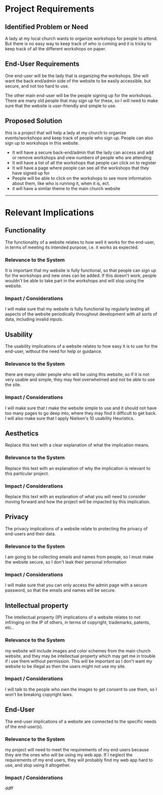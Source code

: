 # Project Requirements

## Identified Problem or Need

A lady at my local church wants to organize workshops for people to attend. 
But there is no easy way to keep track of who is coming and it is tricky to keep track of all the different workshops on paper.


## End-User Requirements

One end-user will be the lady that is organizing the workshops. 
She will want the back end/admin side of the website to be easily accessible, but secure, and not too hard to use.

The other main end-user will be the people signing up for the workshops. 
There are many old people that may sign up for these, so I will need to make sure that the website is user-friendly and simple to use.


## Proposed Solution

this is a project that will help a lady at my church to organize events/workshops 
and keep track of people who sign up. People can also sign up to workshops in this website.

- It will have a secure back-end/admin that the lady can access and add or remove workshops and view numbers of people who are attending
- It will have a list of all the workshops that people can click on to register
- It will have a page where people can see all the workshops that they have signed up for
- People will be able to click on the workshops to see more information about them, like who is running it, when it is, ect.
- it will have a similar theme to the main church website


---

# Relevant Implications

## Functionality

The functionality of a website relates to how well it works for the end-user, in terms of meeting its intended purpose, i.e. it works as expected.

### Relevance to the System

 It is important that my website is fully functional, so that people can sign up for the workshops and new ones can be added. If this doesn't work, people wouldn't be able to take part in the workshops and will stop using the website. 

### Impact / Considerations

 I will make sure that my website is fully functional by regularly testing all aspects of the website periodically throughout development with all sorts of data, including invalid inputs.  



## Usability

The usability implications of a website relates to how easy it is to use for the end-user, without the need for help or guidance.

### Relevance to the System

 there are many older people who will be using this website, so if it is not very usable and simple, they may feel overwhelmed and not be able to use the site.

### Impact / Considerations

I will make sure that I make the website simple to use and it should not have too many pages to go deep into, where they may find it difficult to get back. I will also make sure that I apply Nielsen's 10 usability Heuristics.



## Aesthetics

Replace this text with a clear explanation of what the implication means.

### Relevance to the System

Replace this text with an explanation of why the implication is relevant to this particular project.

### Impact / Considerations

Replace this text with an explanation of what you will need to consider moving forward and how the project will be impacted by this implication.



## Privacy

The privacy implications of a website relate to protecting the privacy of end-users and their data.

### Relevance to the System

I am going to be collecting emails and names from people, so I must make the website secure, so I don't leak their personal information 

### Impact / Considerations

I will make sure that you can only access the admin page with a secure password, so that the emails and names will be secure.


## Intellectual property

The intellectual property (IP) implications of a website relates to not infringing on the IP of others, in terms of copyright, trademarks, patents, etc..

### Relevance to the System

my website will include images and color schemes from the main church website, and they may be intellectual property which may get me in trouble if i use them without permission. This will be important as I don't want my website to be illegal as then the users might not use my site.

### Impact / Considerations

 I will talk to the people who own the images to get consent to use them, so I won't be breaking copyright laws. 


## End-User

The end-user implications of a website are connected to the specific needs of the end-user(s).

### Relevance to the System

my project will need to meet the requirements of my end users because they are the ones who will be using my web app. If I neglect the requirements of my end users, they will probably find my web app hard to use, and stop using it altogether. 

### Impact / Considerations

ddff


